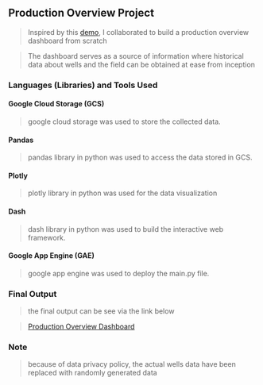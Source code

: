 ## Production Overview Project

> Inspired by this [demo](https://dash.gallery/ddk-oil-and-gas-demo/), I collaborated to build a production overview dashboard from scratch

> The dashboard serves as a source of information where historical data about wells and the field can be obtained at ease from inception

### Languages (Libraries) and Tools Used

#### Google Cloud Storage (GCS)

> google cloud storage was used to store the collected data.

#### Pandas

> pandas library in python was used to access the data stored in GCS.

#### Plotly 

> plotly library in python was used for the data visualization 

#### Dash

> dash library in python was used to build the interactive web framework.

#### Google App Engine (GAE)

> google app engine was used to deploy the main.py file.

### Final Output

> the final output can be see via the link below

> [Production Overview Dashboard](https://dummy-production-overview.nw.r.appspot.com/)

### Note

> because of data privacy policy, the actual wells data have been replaced with randomly generated data
